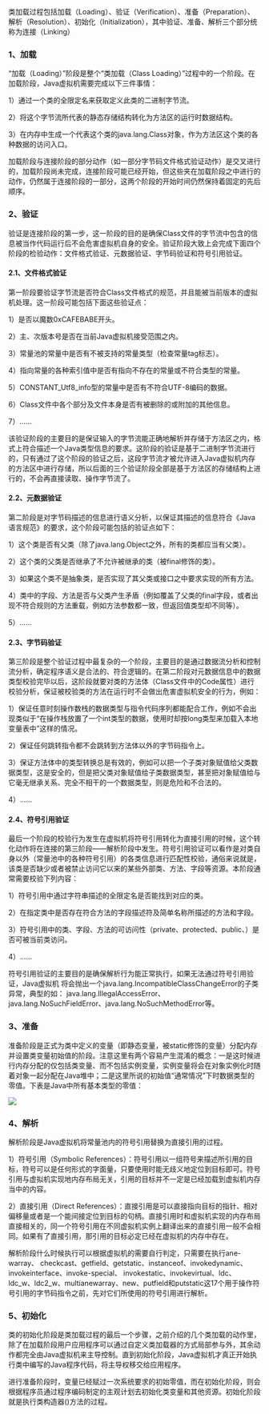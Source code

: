 类加载过程包括加载（Loading）、验证（Verification）、准备（Preparation）、解析（Resolution）、初始化（Initialization），其中验证、准备、解析三个部分统称为连接（Linking）

### 1、加载

“加载（Loading）”阶段是整个“类加载（Class Loading）”过程中的一个阶段。在加载阶段，Java虚拟机需要完成以下三件事情：

1）通过一个类的全限定名来获取定义此类的二进制字节流。

2）将这个字节流所代表的静态存储结构转化为方法区的运行时数据结构。

3）在内存中生成一个代表这个类的java.lang.Class对象，作为方法区这个类的各种数据的访问入口。

加载阶段与连接阶段的部分动作（如一部分字节码文件格式验证动作）是交叉进行的，加载阶段尚未完成，连接阶段可能已经开始，但这些夹在加载阶段之中进行的动作，仍然属于连接阶段的一部分，这两个阶段的开始时间仍然保持着固定的先后顺序。

### 2、验证

验证是连接阶段的第一步，这一阶段的目的是确保Class文件的字节流中包含的信息被当作代码运行后不会危害虚拟机自身的安全。验证阶段大致上会完成下面四个阶段的检验动作：文件格式验证、元数据验证、字节码验证和符号引用验证。

#### **2.1、文件格式验证**

第一阶段要验证字节流是否符合Class文件格式的规范，并且能被当前版本的虚拟机处理。这一阶段可能包括下面这些验证点：

1）是否以魔数0xCAFEBABE开头。

2）主、次版本号是否在当前Java虚拟机接受范围之内。

3）常量池的常量中是否有不被支持的常量类型（检查常量tag标志）。

4）指向常量的各种索引值中是否有指向不存在的常量或不符合类型的常量。

5）CONSTANT\_Utf8\_info型的常量中是否有不符合UTF-8编码的数据。

6）Class文件中各个部分及文件本身是否有被删除的或附加的其他信息。

7）......

该验证阶段的主要目的是保证输入的字节流能正确地解析并存储于方法区之内，格式上符合描述一个Java类型信息的要求。这阶段的验证是基于二进制字节流进行的，只有通过了这个阶段的验证之后，这段字节流才被允许进入Java虚拟机内存的方法区中进行存储，所以后面的三个验证阶段全部是基于方法区的存储结构上进行的，不会再直接读取、操作字节流了。

#### **2.2、元数据验证**

第二阶段是对字节码描述的信息进行语义分析，以保证其描述的信息符合《Java语言规范》的要求，这个阶段可能包括的验证点如下：

1）这个类是否有父类（除了java.lang.Object之外，所有的类都应当有父类）。

2）这个类的父类是否继承了不允许被继承的类（被final修饰的类）。

3）如果这个类不是抽象类，是否实现了其父类或接口之中要求实现的所有方法。

4）类中的字段、方法是否与父类产生矛盾（例如覆盖了父类的final字段，或者出现不符合规则的方法重载，例如方法参数都一致，但返回值类型却不同等）。

5）......

#### **2.3、字节码验证**

第三阶段是整个验证过程中最复杂的一个阶段，主要目的是通过数据流分析和控制流分析，确定程序语义是合法的、符合逻辑的。在第二阶段对元数据信息中的数据类型校验完毕以后，这阶段就要对类的方法体（Class文件中的Code属性）进行校验分析，保证被校验类的方法在运行时不会做出危害虚拟机安全的行为，例如：

1）保证任意时刻操作数栈的数据类型与指令代码序列都能配合工作，例如不会出现类似于“在操作栈放置了一个int类型的数据，使用时却按long类型来加载入本地变量表中”这样的情况。

2）保证任何跳转指令都不会跳转到方法体以外的字节码指令上。

3）保证方法体中的类型转换总是有效的，例如可以把一个子类对象赋值给父类数据类型，这是安全的，但是把父类对象赋值给子类数据类型，甚至把对象赋值给与它毫无继承关系、完全不相干的一个数据类型，则是危险和不合法的。

4）......

#### **2.4、符号引用验证**

最后一个阶段的校验行为发生在虚拟机将符号引用转化为直接引用的时候，这个转化动作将在连接的第三阶段——解析阶段中发生。符号引用验证可以看作是对类自身以外（常量池中的各种符号引用）的各类信息进行匹配性校验，通俗来说就是，该类是否缺少或者被禁止访问它以来的某些外部类、方法、字段等资源。本阶段通常需要校验下列内容：

1）符号引用中通过字符串描述的全限定名是否能找到对应的类。

2）在指定类中是否存在符合方法的字段描述符及简单名称所描述的方法和字段。

3）符号引用中的类、字段、方法的可访问性（private、protected、public、<package>）是否可被当前类访问。

4）......

符号引用验证的主要目的是确保解析行为能正常执行，如果无法通过符号引用验证，Java虚拟机 将会抛出一个java.lang.IncompatibleClassChangeError的子类异常，典型的如： java.lang.IllegalAccessError、java.lang.NoSuchFieldError、java.lang.NoSuchMethodError等。

### 3、准备

准备阶段是正式为类中定义的变量（即静态变量，被static修饰的变量）分配内存并设置类变量初始值的阶段。注意这里有两个容易产生混淆的概念：一是这时候进行内存分配的仅包括类变量、而不包括实例变量，实例变量将会在对象实例化时随着对象一起分配在Java堆中；二是这里所说的初始值“通常情况”下时数据类型的零值。下表是Java中所有基本类型的零值：

![](//upload-images.jianshu.io/upload_images/4337694-2775c56c23c9d0bd.png?imageMogr2/auto-orient/strip|imageView2/2/w/546/format/webp)

### 4、解析

解析阶段是Java虚拟机将常量池内的符号引用替换为直接引用的过程。

1）符号引用（Symbolic References）：符号引用以一组符号来描述所引用的目标，符号可以是任何形式的字面量，只要使用时能无歧义地定位到目标即可。符号引用与虚拟机实现地内存布局无关，引用的目标并不一定是已经加载到虚拟机内存当中的内容。

2）直接引用（Direct References）：直接引用是可以直接指向目标的指针、相对偏移量或者是一个能间接定位到目标的句柄。直接引用时和虚拟机实现的内存布局直接相关的，同一个符号引用在不同虚拟机实例上翻译出来的直接引用一般不会相同。如果有了直接引用，那引用的目标必定已经在虚拟机的内存中存在。

解析阶段什么时候执行可以根据虚拟机的需要自行判定，只需要在执行ane-warray、 checkcast、getfield、getstatic、instanceof、invokedynamic、invokeinterface、invoke-special、 invokestatic、invokevirtual、ldc、ldc\_w、ldc2\_w、multianewarray、new、putfield和putstatic这17个用于操作符号引用的字节码指令之前，先对它们所使用的符号引用进行解析。

### 5、初始化

类的初始化阶段是类加载过程的最后一个步骤，之前介绍的几个类加载的动作里，除了在加载阶段用户应用程序可以通过自定义类加载器的方式局部参与外，其余动作都完全由Java虚拟机来主导控制。直到初始化阶段，Java虚拟机才真正开始执行类中编写的Java程序代码，将主导权移交给应用程序。

进行准备阶段时，变量已经赋过一次系统要求的初始零值，而在初始化阶段，则会根据程序员通过程序编码制定的主观计划去初始化类变量和其他资源。初始化阶段就是执行类构造器<clinit>()方法的过程。
